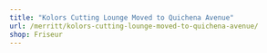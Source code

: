 ```yaml
---
title: "Kolors Cutting Lounge Moved to Quichena Avenue"
url: /merritt/kolors-cutting-lounge-moved-to-quichena-avenue/
shop: Friseur
---
```

